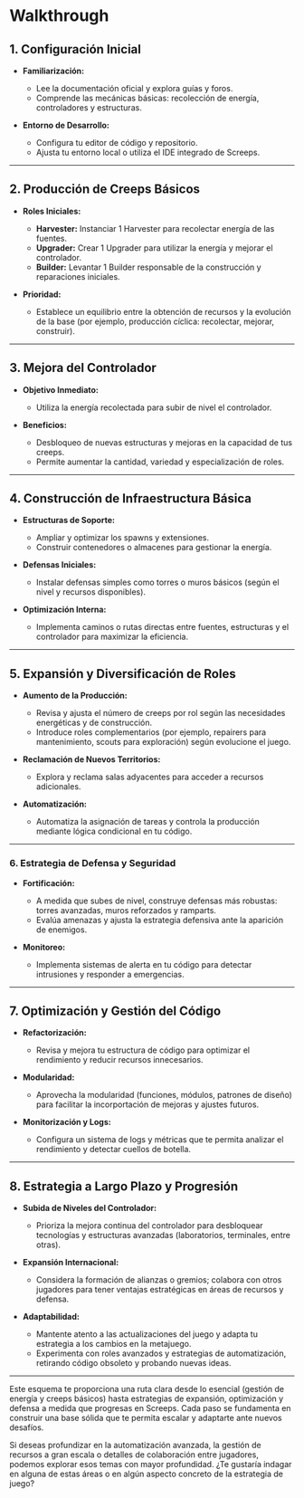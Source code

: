 # Walkthrough

## 1. Configuración Inicial

- **Familiarización:**  
  - Lee la documentación oficial y explora guías y foros.
  - Comprende las mecánicas básicas: recolección de energía, controladores y estructuras.

- **Entorno de Desarrollo:**  
  - Configura tu editor de código y repositorio.
  - Ajusta tu entorno local o utiliza el IDE integrado de Screeps.

---

## 2. Producción de Creeps Básicos

- **Roles Iniciales:**  
  - **Harvester:** Instanciar 1 Harvester para recolectar energía de las fuentes.
  - **Upgrader:** Crear 1 Upgrader para utilizar la energía y mejorar el controlador.
  - **Builder:** Levantar 1 Builder responsable de la construcción y reparaciones iniciales.

- **Prioridad:**  
  - Establece un equilibrio entre la obtención de recursos y la evolución de la base (por ejemplo, producción cíclica: recolectar, mejorar, construir).

---

## 3. Mejora del Controlador

- **Objetivo Inmediato:**  
  - Utiliza la energía recolectada para subir de nivel el controlador.
  
- **Beneficios:**  
  - Desbloqueo de nuevas estructuras y mejoras en la capacidad de tus creeps.
  - Permite aumentar la cantidad, variedad y especialización de roles.

---

## 4. Construcción de Infraestructura Básica

- **Estructuras de Soporte:**  
  - Ampliar y optimizar los spawns y extensiones.
  - Construir contenedores o almacenes para gestionar la energía.

- **Defensas Iniciales:**  
  - Instalar defensas simples como torres o muros básicos (según el nivel y recursos disponibles).

- **Optimización Interna:**  
  - Implementa caminos o rutas directas entre fuentes, estructuras y el controlador para maximizar la eficiencia.

---

## 5. Expansión y Diversificación de Roles

- **Aumento de la Producción:**  
  - Revisa y ajusta el número de creeps por rol según las necesidades energéticas y de construcción.
  - Introduce roles complementarios (por ejemplo, repairers para mantenimiento, scouts para exploración) según evolucione el juego.

- **Reclamación de Nuevos Territorios:**  
  - Explora y reclama salas adyacentes para acceder a recursos adicionales.

- **Automatización:**  
  - Automatiza la asignación de tareas y controla la producción mediante lógica condicional en tu código.

---

### 6. Estrategia de Defensa y Seguridad

- **Fortificación:**  
  - A medida que subes de nivel, construye defensas más robustas: torres avanzadas, muros reforzados y ramparts.
  - Evalúa amenazas y ajusta la estrategia defensiva ante la aparición de enemigos.

- **Monitoreo:**  
  - Implementa sistemas de alerta en tu código para detectar intrusiones y responder a emergencias.

---

## 7. Optimización y Gestión del Código

- **Refactorización:**  
  - Revisa y mejora tu estructura de código para optimizar el rendimiento y reducir recursos innecesarios.
  
- **Modularidad:**  
  - Aprovecha la modularidad (funciones, módulos, patrones de diseño) para facilitar la incorportación de mejoras y ajustes futuros.

- **Monitorización y Logs:**  
  - Configura un sistema de logs y métricas que te permita analizar el rendimiento y detectar cuellos de botella.

---

## 8. Estrategia a Largo Plazo y Progresión

- **Subida de Niveles del Controlador:**  
  - Prioriza la mejora continua del controlador para desbloquear tecnologías y estructuras avanzadas (laboratorios, terminales, entre otras).

- **Expansión Internacional:**  
  - Considera la formación de alianzas o gremios; colabora con otros jugadores para tener ventajas estratégicas en áreas de recursos y defensa.

- **Adaptabilidad:**  
  - Mantente atento a las actualizaciones del juego y adapta tu estrategia a los cambios en la metajuego.
  - Experimenta con roles avanzados y estrategias de automatización, retirando código obsoleto y probando nuevas ideas.

---

Este esquema te proporciona una ruta clara desde lo esencial (gestión de energía y creeps básicos) hasta estrategias de expansión, optimización y defensa a medida que progresas en Screeps. Cada paso se fundamenta en construir una base sólida que te permita escalar y adaptarte ante nuevos desafíos.

Si deseas profundizar en la automatización avanzada, la gestión de recursos a gran escala o detalles de colaboración entre jugadores, podemos explorar esos temas con mayor profundidad. ¿Te gustaría indagar en alguna de estas áreas o en algún aspecto concreto de la estrategia de juego?